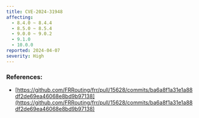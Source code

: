 ```yaml
---
title: CVE-2024-31948
affecting:
  - 8.4.0 ~ 8.4.4
  - 8.5.0 ~ 8.5.4
  - 9.0.0 ~ 9.0.2
  - 9.1.0
  - 10.0.0
reported: 2024-04-07
severity: High
---
```


### References:
- [https://github.com/FRRouting/frr/pull/15628/commits/ba6a8f1a31e1a88df2de69ea46068e8bd9b97138](https://github.com/FRRouting/frr/pull/15628/commits/ba6a8f1a31e1a88df2de69ea46068e8bd9b97138)
